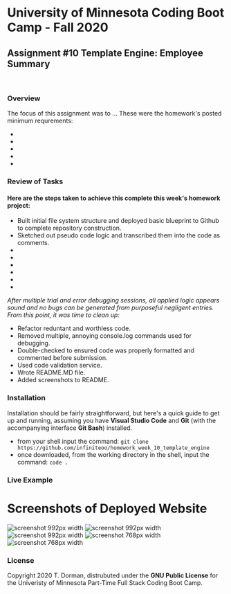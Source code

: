 # University of Minnesota Coding Boot Camp - Fall 2020 
## Assignment #10 Template Engine: Employee Summary
<br/>

### Overview

The focus of this assignment was to ...  These were the homework's posted minimum requrements:

* 
* 
* 
* 
* 



### Review of Tasks




#### Here are the steps taken to achieve this complete this week's homework project:

* Built initial file system structure and deployed basic blueprint to Github to complete repository construction.
* Sketched out pseudo code logic and transcribed them into the code as comments.
* 
* 
* 
* 
* 
* 

*After multiple trial and error debugging sessions, all applied logic appears sound and no bugs can be generated from purposeful negligent entries.  From this point, it was time to clean up:*

* Refactor reduntant and worthless code.
* Removed multiple, annoying console.log commands used for debugging.
* Double-checked to ensured code was properly formatted and commented before submission.
* Used code validation service.
* Wrote README.MD file.
* Added screenshots to README.
 

### Installation

Installation should be fairly straightforward, but here's a quick guide to get up and running, assuming you have **Visual Studio Code** and **Git** (with the accompanying interface **Git Bash**) installed.

* from your shell input the command: `git clone https://github.com/infiniteoo/homework_week_10_template_engine`
* once downloaded, from the working directory in the shell, input the command: `code .`


### Live Example

# Screenshots of Deployed Website

![screenshot 992px width](/img/ss1.PNG)
![screenshot 992px width](/img/ss2.PNG)
![screenshot 992px width](/img/ss3.PNG)
![screenshot 768px width](/img/ss4.PNG)
![screenshot 768px width](/img/ss5.PNG)

### License

Copyright 2020 T. Dorman, distrubuted under the **GNU Public License** for the Univeristy of Minnesota Part-Time Full Stack Coding Boot Camp.














